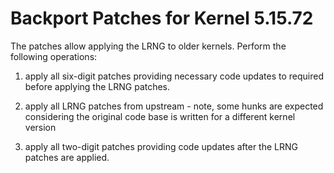 # Backport Patches for Kernel 5.15.72

The patches allow applying the LRNG to older kernels. Perform the following
operations:

1. apply all six-digit patches providing necessary code updates to
   required before applying the LRNG patches.

2. apply all LRNG patches from upstream - note, some hunks are expected
   considering the original code base is written for a different kernel version

3. apply all two-digit patches providing code updates after the LRNG patches
   are applied.
